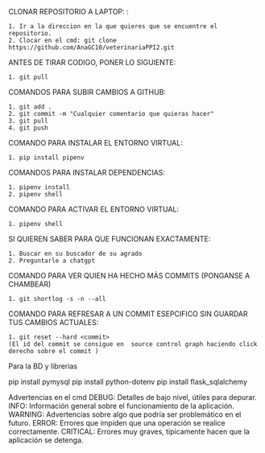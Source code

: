 CLONAR REPOSITORIO A LAPTOP: :

    1. Ir a la direccion en la que quieres que se encuentre el repositorio.
    2. Clocar en el cmd: git clone https://github.com/AnaGC10/veterinariaPPI2.git

ANTES DE TIRAR CODIGO, PONER LO SIGUIENTE:

    1. git pull 

COMANDOS PARA SUBIR CAMBIOS A GITHUB:

    1. git add .
    2. git commit -m "Cualquier comentario que quieras hacer"
    3. git pull
    4. git push

COMANDO PARA INSTALAR EL ENTORNO VIRTUAL:

    1. pip install pipenv

COMANDOS PARA INSTALAR DEPENDENCIAS:

    1. pipenv install
    2. pipenv shell

COMANDO PARA ACTIVAR EL ENTORNO VIRTUAL:

    1. pipenv shell

SI QUIEREN SABER PARA QUE FUNCIONAN EXACTAMENTE:

    1. Buscar en su buscador de su agrado
    2. Preguntarle a chatgpt

COMANDO PARA VER QUIEN HA HECHO MÁS COMMITS (PONGANSE A CHAMBEAR)

    1. git shortlog -s -n --all

COMANDO PARA REFRESAR A UN COMMIT ESEPCIFICO SIN GUARDAR TUS CAMBIOS ACTUALES:

    1. git reset --hard <commit>
    (El id del commit se consigue en  source control graph haciendo click derecho sobre el commit )





Para la BD y librerias

pip install pymysql
pip install python-dotenv
pip install flask_sqlalchemy

Advertencias en el cmd
DEBUG: Detalles de bajo nivel, útiles para depurar.
INFO: Información general sobre el funcionamiento de la aplicación.
WARNING: Advertencias sobre algo que podría ser problemático en el futuro.
ERROR: Errores que impiden que una operación se realice correctamente.
CRITICAL: Errores muy graves, típicamente hacen que la aplicación se detenga.



